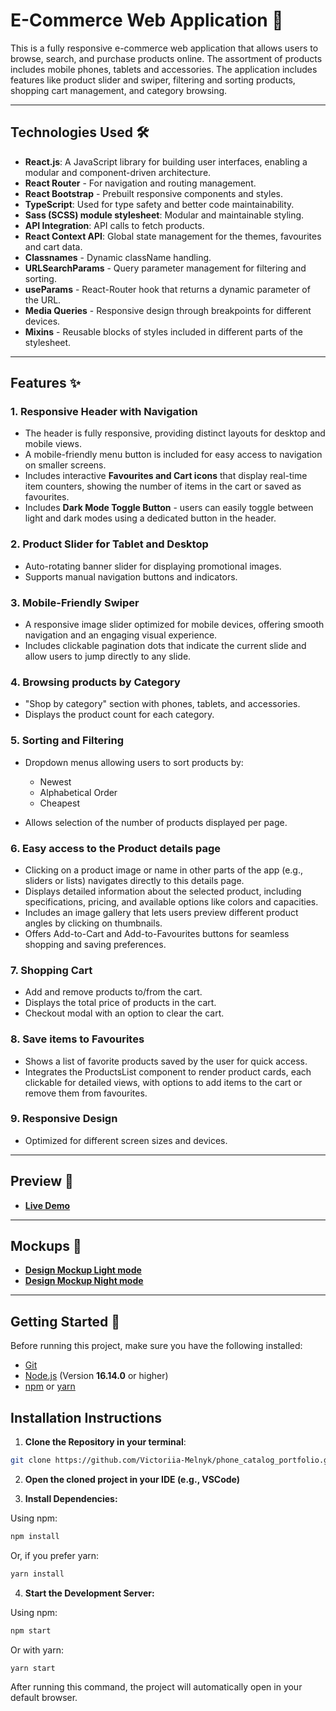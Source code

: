 # **E-Commerce Web Application 🛒**

This is a fully responsive e-commerce web application that allows users to browse, search, and purchase products online. The assortment of products includes mobile phones, tablets and accessories. The application includes features like product slider and swiper, filtering and sorting products, shopping cart management, and category browsing.

---

## **Technologies Used** 🛠️

- **React.js**: A JavaScript library for building user interfaces, enabling a modular and component-driven architecture.
- **React Router** - For navigation and routing management.
- **React Bootstrap** - Prebuilt responsive components and styles.
- **TypeScript**: Used for type safety and better code maintainability.
- **Sass (SCSS) module stylesheet**: Modular and maintainable styling.
- **API Integration**: API calls to fetch products.
- **React Context API**: Global state management for the themes, favourites and cart data.
- **Classnames** - Dynamic className handling.
- **URLSearchParams** - Query parameter management for filtering and sorting.
- **useParams** - React-Router hook that returns a dynamic parameter of the URL.
- **Media Queries** - Responsive design through breakpoints for different devices.
- **Mixins** - Reusable blocks of styles included in different parts of the stylesheet.

---

## **Features** ✨

### **1. Responsive Header with Navigation**

- The header is fully responsive, providing distinct layouts for desktop and mobile views.
- A mobile-friendly menu button is included for easy access to navigation on smaller screens.
- Includes interactive **Favourites and Cart icons** that display real-time item counters, showing the number of items in the cart or saved as favourites.
- Includes **Dark Mode Toggle Button** - users can easily toggle between light and dark modes using a dedicated button in the header.

### **2. Product Slider for Tablet and Desktop**

- Auto-rotating banner slider for displaying promotional images.
- Supports manual navigation buttons and indicators.

### **3. Mobile-Friendly Swiper**

- A responsive image slider optimized for mobile devices, offering smooth navigation and an engaging visual experience.
- Includes clickable pagination dots that indicate the current slide and allow users to jump directly to any slide.

### **4. Browsing products by Category**

- "Shop by category" section with phones, tablets, and accessories.
- Displays the product count for each category.

### **5. Sorting and Filtering**

- Dropdown menus allowing users to sort products by:

  - Newest
  - Alphabetical Order
  - Cheapest

- Allows selection of the number of products displayed per page.

### **6. Easy access to the Product details page**

- Clicking on a product image or name in other parts of the app (e.g., sliders or lists) navigates directly to this details page.
- Displays detailed information about the selected product, including specifications, pricing, and available options like colors and capacities.
- Includes an image gallery that lets users preview different product angles by clicking on thumbnails.
- Offers Add-to-Cart and Add-to-Favourites buttons for seamless shopping and saving preferences.

### **7. Shopping Cart**

- Add and remove products to/from the cart.
- Displays the total price of products in the cart.
- Checkout modal with an option to clear the cart.

### **8. Save items to Favourites**

- Shows a list of favorite products saved by the user for quick access.
- Integrates the ProductsList component to render product cards, each clickable for detailed views, with options to add items to the cart or remove them from favourites.

### **9. Responsive Design**

- Optimized for different screen sizes and devices.

---

## **Preview** 🎉

- **[Live Demo](https://victoriia-melnyk.github.io/phone_catalog_portfolio/)**

---

## **Mockups** 📐

- **[Design Mockup Light mode](https://www.figma.com/design/ID8Ex2rnJO4fRl1UFvZGvR/Phone-catalog-light?node-id=0-1&t=tjydxXRO8zdTqld6-1)**
- **[Design Mockup Night mode](https://www.figma.com/design/k7KKUbfEqAopHNcPEdViYe/Phone-catalog-dark?node-id=0-1&t=CsMrNC12tKiKQbgZ-1)**

---

## **Getting Started** 🚀

Before running this project, make sure you have the following installed:

- [Git](https://git-scm.com/)
- [Node.js](https://nodejs.org/) (Version **16.14.0** or higher)
- [npm](https://www.npmjs.com/) or [yarn](https://yarnpkg.com/)

## **Installation Instructions**

1. **Clone the Repository in your terminal**:

```bash
git clone https://github.com/Victoriia-Melnyk/phone_catalog_portfolio.git
```

2. **Open the cloned project in your IDE (e.g., VSCode)**

3. **Install Dependencies:**

Using npm:

```bash
npm install
```

Or, if you prefer yarn:

```bash
yarn install
```

4. **Start the Development Server:**

Using npm:

```bash
npm start
```

Or with yarn:

```bash
yarn start
```

After running this command, the project will automatically open in your default browser.
